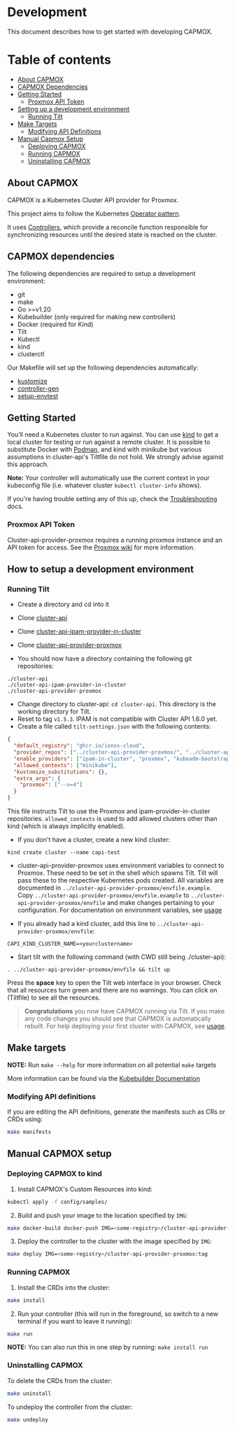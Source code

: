 # Development

This document describes how to get started with developing CAPMOX.

Table of contents
=================

* [About CAPMOX](#about-capmox)
* [CAPMOX Dependencies](#capmox-dependencies)
* [Getting Started](#getting-started)
    * [Proxmox API Token](#promox-api-token)
* [Setting up a development environment](#how-to-setup-a-development-environment)
    * [Running Tilt](#running-tilt)
* [Make Targets](#make-targets)
    * [Modifying API Definitions](#modifying-api-definitions)
* [Manual Capmox Setup](#manual-capmox-setup)
    * [Deploying CAPMOX](#deploying-capmox-to-kind)
    * [Running CAPMOX](#running-capmox)
    * [Uninstalling CAPMOX](#uninstalling-capmox)

## About CAPMOX
CAPMOX is a Kubernetes Cluster API provider for Proxmox.

This project aims to follow the Kubernetes [Operator pattern](https://kubernetes.io/docs/concepts/extend-kubernetes/operator/).

It uses [Controllers](https://kubernetes.io/docs/concepts/architecture/controller/),
which provide a reconcile function responsible for synchronizing resources until the desired state is reached on the cluster.


## CAPMOX dependencies

The following dependencies are required to setup a development environment:

- git
- make
- Go >=v1.20
- Kubebuilder (only required for making new controllers)
- Docker (required for Kind)
- Tilt
- Kubectl
- kind
- clusterctl

Our Makefile will set up the following dependencies automatically:
- [kustomize](https://cluster-api.sigs.k8s.io/tasks/using-kustomize)
- [controller-gen](https://book.kubebuilder.io/reference/controller-gen)
- [setup-envtest](https://pkg.go.dev/sigs.k8s.io/controller-runtime/tools/setup-envtest)

## Getting Started
You’ll need a Kubernetes cluster to run against. You can use [kind](https://sigs.k8s.io/kind) to get a local cluster for testing or run against a remote cluster.
It is possible to substitute Docker with [Podman](https://kind.sigs.k8s.io/docs/user/rootless/), and kind with minikube but various assumptions
in cluster-api's Tiltfile do not hold. We strongly advise against this approach.

**Note:** Your controller will automatically use the current context in your kubeconfig file (i.e. whatever cluster `kubectl cluster-info` shows).

If you're having trouble setting any of this up, check the [Troubleshooting](Troubleshooting.md) docs.

### Proxmox API Token
Cluster-api-provider-proxmox requires a running proxmox instance and an API token for access. See the [Proxmox wiki](https://pve.proxmox.com/wiki/Proxmox_VE_API#API_Tokens)
for more information.

## How to setup a development environment

### Running Tilt
- Create a directory and cd into it
- Clone [cluster-api](https://github.com/kubernetes-sigs/cluster-api)
- Clone [cluster-api-ipam-provider-in-cluster](https://github.com/kubernetes-sigs/cluster-api-ipam-provider-in-cluster)
- Clone [cluster-api-provider-proxmox](https://github.com/ionos-cloud/cluster-api-provider-proxmox)

- You should now have a directory containing the following git repositories:
```
./cluster-api
./cluster-api-ipam-provider-in-cluster
./cluster-api-provider-proxmox
```

- Change directory to cluster-api: `cd cluster-api`. This directory is the working directory for Tilt.
- Reset to tag `v1.5.3`. IPAM is not compatible with Cluster API 1.6.0 yet.
- Create a file called `tilt-settings.json` with the following contents:

```json
{
  "default_registry": "ghcr.io/ionos-cloud",
  "provider_repos": ["../cluster-api-provider-proxmox/", "../cluster-api-ipam-provider-in-cluster/"],
  "enable_providers": ["ipam-in-cluster", "proxmox", "kubeadm-bootstrap", "kubeadm-control-plane"],
  "allowed_contexts": ["minikube"],
  "kustomize_substitutions": {},
  "extra_args": {
    "proxmox": ["--v=4"]
  }
}
```
  This file instructs Tilt to use the Proxmox and ipam-provider-in-cluster repositories. `allowed_contexts` is used to add
  allowed clusters other than kind (which is always implicitly enabled).

- If you don't have a cluster, create a new kind cluster:
```
kind create cluster --name capi-test
```
- cluster-api-provider-proxmox uses environment variables to connect to Proxmox. These need to be set in the shell which spawns Tilt.
  Tilt will pass these to the respective Kubernetes pods created. All variables are documented in `../cluster-api-provider-proxmox/envfile.example`.
  Copy `../cluster-api-provider-proxmox/envfile.example` to `../cluster-api-provider-proxmox/envfile` and make changes pertaining to your configuration.
  For documentation on environment variables, see [usage](Usage.md#environment-variables)

- If you already had a kind cluster, add this line to `../cluster-api-provider-proxmox/envfile`:
```
CAPI_KIND_CLUSTER_NAME=<yourclustername>
```

- Start tilt with the following command (with CWD still being ./cluster-api):
```
. ../cluster-api-provider-proxmox/envfile && tilt up
```

Press the **space** key to open the Tilt web interface in your browser. Check that all resources turn green and there are no warnings.
You can click on (Tiltfile) to see all the resources.

> **Congratulations** you now have CAPMOX running via Tilt. If you make any code changes you should see that CAPMOX is automatically rebuilt.
For help deploying your first cluster with CAPMOX, see [usage](Usage.md).

## Make targets

**NOTE:** Run `make --help` for more information on all potential `make` targets

More information can be found via the [Kubebuilder Documentation](https://book.kubebuilder.io/introduction.html)

### Modifying API definitions
If you are editing the API definitions, generate the manifests such as CRs or CRDs using:

```sh
make manifests
```

## Manual CAPMOX setup

### Deploying CAPMOX to kind
1. Install CAPMOX's Custom Resources into kind:

```sh
kubectl apply -f config/samples/
```

2. Build and push your image to the location specified by `IMG`:

```sh
make docker-build docker-push IMG=<some-registry>/cluster-api-provider-proxmox:tag
```

3. Deploy the controller to the cluster with the image specified by `IMG`:

```sh
make deploy IMG=<some-registry>/cluster-api-provider-proxmox:tag
```

### Running CAPMOX
1. Install the CRDs into the cluster:

```sh
make install
```

2. Run your controller (this will run in the foreground, so switch to a new terminal if you want to leave it running):

```sh
make run
```

**NOTE:** You can also run this in one step by running: `make install run`

### Uninstalling CAPMOX
To delete the CRDs from the cluster:

```sh
make uninstall
```

To undeploy the controller from the cluster:

```sh
make undeploy
```
